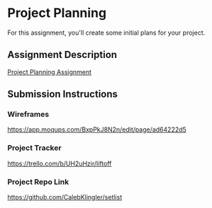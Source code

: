 # Project Planning
For this assignment, you'll create some initial plans for your project.

## Assignment Description
[Project Planning Assignment](https://education.launchcode.org/liftoff/modules/assignments/project-planning)

## Submission Instructions

### Wireframes

https://app.moqups.com/BxpPkJ8N2n/edit/page/ad64222d5
### Project Tracker

https://trello.com/b/UH2uHzir/liftoff
### Project Repo Link

https://github.com/CalebKlingler/setlist
